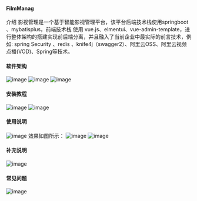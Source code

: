 #### FilmManag
介绍
影视管理是一个基于智能影视管理平台，该平台后端技术栈使用springboot 、mybatisplus，前端技术栈 使用 vue.js、elmentui、vue-admin-template，进行整体架构的搭建实现前后端分离，并且融入了当前企业中最实际的前言技术，例如: spring Security 、redis 、knife4j（swagger2）、阿里云OSS、阿里云视频点播(VOD)、Spring等技术。
#### 软件架构
![image](https://github.com/user-attachments/assets/922d85c5-8f8b-41d8-b0c8-0fd2b816d736)
![image](https://github.com/user-attachments/assets/38e263b1-c922-4f53-8743-b0708ca3ca8e)
![image](https://github.com/user-attachments/assets/9d2a0df7-88ce-4120-8077-ce560e1bcc35)
#### 安装教程
![image](https://github.com/user-attachments/assets/7ef79172-e04b-43e6-a94c-873355ce2821)
![image](https://github.com/user-attachments/assets/edbd259a-b816-41ec-8ccd-822c73a34c36)
#### 使用说明
![image](https://github.com/user-attachments/assets/f5d49b4b-9a20-4dd5-ab1e-2a306f1a2402)
效果如图所示：
![image](https://github.com/user-attachments/assets/3e3bebc8-1c50-4fa2-a951-d36c1d14bdae)
![image](https://github.com/user-attachments/assets/66e4d4cd-20f0-4b49-bbd7-a0d0b2c3d76e)
#### 补充说明
![image](https://github.com/user-attachments/assets/a7e2dc4d-f3b8-45e5-98ae-daf812c78367)
#### 常见问题
![image](https://github.com/user-attachments/assets/eab6a559-d65d-4df6-8fab-9caf131a4af4)








